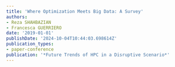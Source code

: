 ```yaml
---
title: 'Where Optimization Meets Big Data: A Survey'
authors:
- Reza SHAHBAZIAN
- Francesca GUERRIERO
date: '2019-01-01'
publishDate: '2024-10-04T10:44:03.698614Z'
publication_types:
- paper-conference
publication: '*Future Trends of HPC in a Disruptive Scenario*'
---
```

